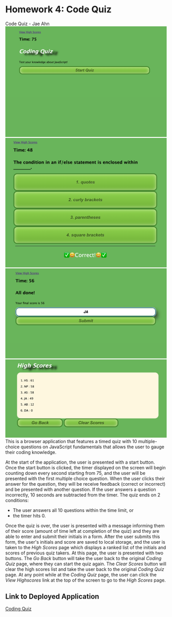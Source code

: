 # Homework 4: Code Quiz #
Code Quiz - Jae Ahn
![Coding Quiz Page 1](./assets/images/Screenshot1.png)
![Coding Quiz Page 2](./assets/images/Screenshot2.png)
![Coding Quiz Page 3](./assets/images/Screenshot3.png)
![High Scores Page](./assets/images/Screenshot4.png)
This is a browser application that features a timed quiz with 10 multiple-choice questions on JavaScript fundamentals that allows the user to gauge their coding knowledge.

At the start of the application, the user is presented with a start button.  Once the start button is clicked, the timer displayed on the screen will begin counting down every second starting from 75, and the user will be presented with the first multiple choice question.  When the user clicks their answer for the question, they will be receive feedback (correct or incorrect) and be presented with another question.  If the user answers a question incorrectly, 10 seconds are subtracted from the timer.  The quiz ends on 2 conditions: 
* The user answers all 10 questions within the time limit, or
* the timer hits 0.

Once the quiz is over, the user is presented with a message informing them of their score (amount of time left at completion of the quiz) and they are able to enter and submit their initials in a form.  After the user submits this form, the user's initials and score are saved to local storage, and the user is taken to the *High Scores* page which displays a ranked list of the initials and scores of previous quiz takers.  At this page, the user is presented with two buttons.  The *Go Back* button will take the user back to the original *Coding Quiz* page, where they can start the quiz again.  The *Clear Scores* button will clear the high scores list and take the user back to the original *Coding Quiz* page.  At any point while at the *Coding Quiz* page, the user can click the *View Highscores* link at the top of the screen to go to the *High Scores* page.

Link to Deployed Application
---------------
[Coding Quiz](https://ahnjaeyung.github.io/Homework_4_Code_Quiz/)